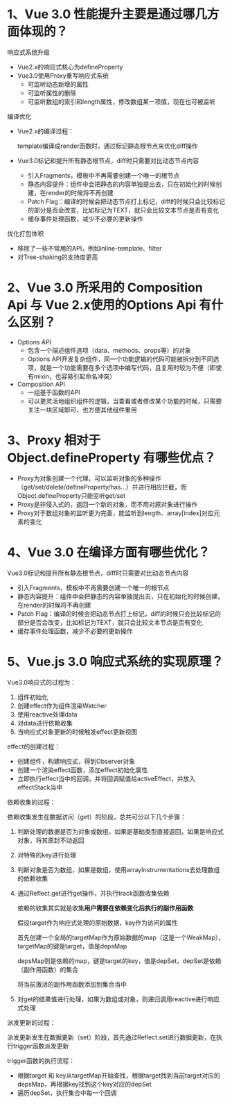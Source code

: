 # 1、Vue 3.0 性能提升主要是通过哪几方面体现的？

响应式系统升级

- Vue2.x的响应式核心为defineProperty
- Vue3.0使用Proxy重写响应式系统
  - 可监听动态新增的属性
  - 可监听属性的删除
  - 可监听数组的索引和length属性，修改数组某一项值，现在也可被监听

编译优化

- Vue2.x的编译过程：

  template编译成render函数时，通过标记静态根节点来优化diff操作

- Vue3.0标记和提升所有静态根节点，diff时只需要对比动态节点内容

  - 引入Fragments，模板中不再需要创建一个唯一的根节点
  - 静态内容提升：组件中会把静态的内容单独提出去，只在初始化的时候创建，在render的时候将不再创建
  - Patch Flag：编译的时候会把动态节点打上标记，diff的时候只会比较标记的部分是否会改变，比如标记为TEXT，就只会比较文本节点是否有变化
  - 缓存事件处理函数，减少不必要的更新操作

优化打包体积

- 移除了一些不常用的API，例如inline-template、filter
- 对Tree-shaking的支持度更高

# 2、Vue 3.0 所采用的 Composition Api 与 Vue 2.x使用的Options Api 有什么区别？

- Options API
  - 包含一个描述组件选项（data、methods、props等）的对象
  - Options API开发复杂组件，同一个功能逻辑的代码可能被拆分到不同选项，就是一个功能需要在多个选项中编写代码，且复用时较为不便（即使有mixin，也容易引起命名冲突）
- Composition API
  - 一组基于函数的API
  - 可以更灵活地组织组件的逻辑，当查看或者修改某个功能的时候，只需要关注一块区域即可，也方便其他组件重用

# 3、Proxy 相对于 Object.defineProperty 有哪些优点？

- Proxy为对象创建一个代理，可以监听对象的多种操作（get/set/delete/defineProperty/has...）并进行相应拦截，而Object.defineProperty只能监听get/set
- Proxy是非侵入式的，返回一个新的对象，而不用对原对象进行操作
- Proxy对于数组对象的监听更为完善，能监听到length、array[index]对应元素的变化

# 4、Vue 3.0 在编译方面有哪些优化？

Vue3.0标记和提升所有静态根节点，diff时只需要对比动态节点内容

- 引入Fragments，模板中不再需要创建一个唯一的根节点
- 静态内容提升：组件中会把静态的内容单独提出去，只在初始化的时候创建，在render的时候将不再创建
- Patch Flag：编译的时候会把动态节点打上标记，diff的时候只会比较标记的部分是否会改变，比如标记为TEXT，就只会比较文本节点是否有变化
- 缓存事件处理函数，减少不必要的更新操作

# 5、Vue.js 3.0 响应式系统的实现原理？

Vue3.0响应式的过程为：

1. 组件初始化
2. 创建effect作为组件渲染Watcher
3. 使用reactive处理data
4. 对data进行依赖收集
5. 当响应式对象更新的时候触发effect更新视图

effect的创建过程：

- 创建组件，构建响应式，得到Observer对象
- 创建一个渲染effect函数，添加effect初始化属性
- 立即执行effect当中的回调，并将回调赋值给activeEffect，并放入effectStack当中

依赖收集的过程：

依赖收集发生在数据访问（get）的阶段，总共可分以下几个步骤：

1. 判断处理的数据是否为对象或数组，如果是基础类型直接返回，如果是响应式对象，将其原封不动返回

2. 对特殊的key进行处理

3. 判断对象是否为数组，如果是数组，使用arrayInstrumentations去处理数组的依赖收集

4. 通过Reflect.get进行get操作，并执行track函数收集依赖

   依赖的收集其实就是收集**用户需要在依赖变化后执行的副作用函数**

   假设target作为响应式处理的原始数据，key作为访问的属性

   首先创建一个全局的targetMap作为原始数据的map（这是一个WeakMap），targetMap的键是target，值是depsMap

   depsMap则是依赖的map，键是target的key，值是depSet，depSet是依赖（副作用函数）的集合

   将当前激活的副作用函数添加到集合当中

5. 对get的结果值进行处理，如果为数组或对象，则递归调用reactive进行响应式处理

派发更新的过程：

派发更新发生在数据更新（set）阶段，首先通过Reflect.set进行数据更新，在执行trigger函数派发更新

trigger函数的执行流程：

- 根据target 和 key从targetMap开始查找，根据target找到当前target对应的depsMap，再根据key找到这个key对应的depSet
- 遍历depSet，执行集合中每一个回调